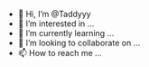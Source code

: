 - 👋 Hi, I’m @Taddyyy
- 👀 I’m interested in ...
- 🌱 I’m currently learning ...
- 💞️ I’m looking to collaborate on ...
- 📫 How to reach me ...

<!---
Taddyyy/Taddyyy is a ✨ special ✨ repository because its `README.md` (this file) appears on your GitHub profile.
You can click the Preview link to take a look at your changes.
--->
